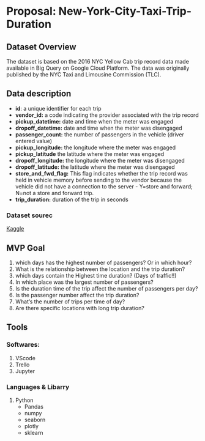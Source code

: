 # Proposal: New-York-City-Taxi-Trip-Duration
## Dataset Overview
The dataset is based on the 2016 NYC Yellow Cab trip record data made available in Big Query on Google Cloud Platform. The data was originally published by the NYC Taxi and Limousine Commission (TLC). 

## Data description
- **id**: a unique identifier for each trip
- **vendor_id:** a code indicating the provider associated with the trip record
- **pickup_datetime:** date and time when the meter was engaged
- **dropoff_datetime:**  date and time when the meter was disengaged
- **passenger_count:** the number of passengers in the vehicle (driver entered value)
- **pickup_longitude:** the longitude where the meter was engaged
- **pickup_latitude**  the latitude where the meter was engaged
- **dropoff_longitude:** the longitude where the meter was disengaged
- **dropoff_latitude:** the latitude where the meter was disengaged
- **store_and_fwd_flag:** This flag indicates whether the trip record was held in vehicle memory before sending to the vendor because the vehicle did not have a connection to  the server - Y=store and forward; N=not a store and forward trip.
- **trip_duration:** duration of the trip in seconds

### Dataset sourec
[Kaggle](https://www.kaggle.com/c/nyc-taxi-trip-duration/data)

## MVP Goal 
1. which days has the highest number of passengers? Or in which hour?
2. What is the relationship between the location and the trip duration?
3. which days contain the Highest time duration? (Days of traffic!!)
4. In which place was the largest number of passengers?
5. Is the duration time of the trip affect the number of passengers per day?
6. Is the passenger number affect the trip duration?
7. What’s the number of trips per time of day?
8. Are there specific locations with long trip duration? 

## Tools
### Softwares:
1. VScode
2. Trello
3. Jupyter

### Languages & Libarry
1. Python
   - Pandas
   - numpy
   - seaborn
   - plotly
   - sklearn 

